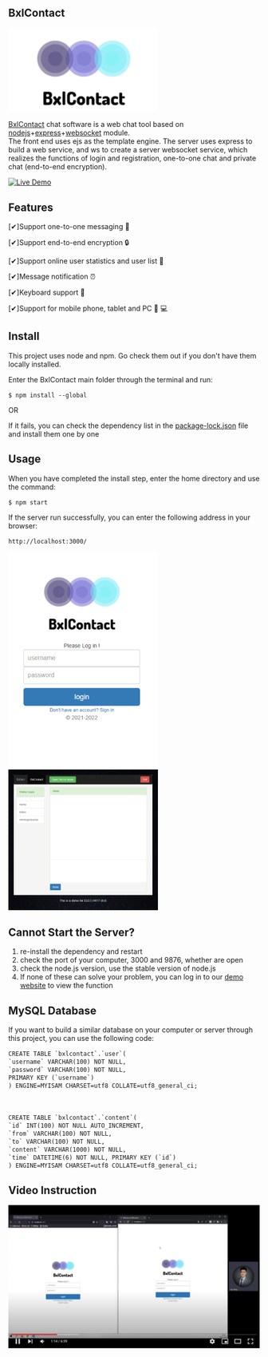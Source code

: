 ## BxlContact

<img src="https://raw.githubusercontent.com/ELEC-H417-Group/BxlContact/main/public/images/logo2.png" width="300" >

[BxlContact](http://chat.yiywang.tech) chat software is a web chat tool based on [nodejs](https://nodejs.org/)+[express](https://expressjs.com/)+[websocket](https://www.npmjs.com/package/websocket) module.   
The front end uses ejs as the template engine. The server uses express to build a web service, and ws to create a server websocket service, which realizes the functions of login and registration, one-to-one chat and private chat (end-to-end encryption).

[![Live Demo](https://camo.githubusercontent.com/4a28be9123410257788f557f35fa0952906e882eee2289501b163226e6f82422/68747470733a2f2f696d672e736869656c64732e696f2f62616467652f64656d6f2d6f6e6c696e652d677265656e2e737667)](http://chat.yiywang.tech) 


## Features

[✔]Support one-to-one messaging :clap:

[✔]Support end-to-end encryption :lock:

[✔]Support online user statistics and user list :green_book:

[✔]Message notification :alarm_clock:

[✔]Keyboard support :musical_keyboard:

[✔]Support for mobile phone, tablet and PC :iphone: :computer:

## Install

This project uses node and npm. Go check them out if you don't have them locally installed.  

Enter the BxlContact main folder through the terminal and run:

``` 
$ npm install --global 
```   

OR  

If it fails, you can check the dependency list in the [package-lock.json]() file and install them one by one

## Usage

When you have completed the install step, enter the home directory and use the command:

``` 
$ npm start
```   

If the server run successfully, you can enter the following address in your browser: 

``` 
http://localhost:3000/
```   


<img src="https://raw.githubusercontent.com/ELEC-H417-Group/BxlContact/main/public/images/fig1.png" width="300" >

<img src="https://raw.githubusercontent.com/ELEC-H417-Group/BxlContact/main/public/images/fig2.png" width="300" >


## Cannot Start the Server? 

1. re-install the dependency and restart
2. check the port of your computer, 3000 and 9876, whether are open
3. check the node.js version, use the stable version of node.js
4. If none of these can solve your problem, you can log in to our [demo website](http://chat.yiywang.tech) to view the function

## MySQL Database

If you want to build a similar database on your computer or server through this project, you can use the following code:
```
CREATE TABLE `bxlcontact`.`user`(
`username` VARCHAR(100) NOT NULL,
`password` VARCHAR(100) NOT NULL,
PRIMARY KEY (`username`)
) ENGINE=MYISAM CHARSET=utf8 COLLATE=utf8_general_ci;



CREATE TABLE `bxlcontact`.`content`( 
`id` INT(100) NOT NULL AUTO_INCREMENT, 
`from` VARCHAR(100) NOT NULL,
`to` VARCHAR(100) NOT NULL, 
`content` VARCHAR(1000) NOT NULL, 
`time` DATETIME(6) NOT NULL, PRIMARY KEY (`id`) 
) ENGINE=MYISAM CHARSET=utf8 COLLATE=utf8_general_ci;  

```


## Video Instruction

[![Watch the video](https://raw.githubusercontent.com/ELEC-H417-Group/BxlContact/main/public/images/video.png)](https://www.youtube.com/watch?v=x-xJ9w3VdyA)

